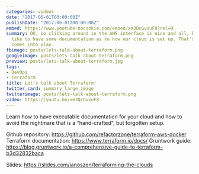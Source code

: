 ```yaml
---
categories: videos
date: "2017-06-01T00:00:00Z"
publishDate: "2017-06-01T00:00:00Z"
embed: https://www.youtube-nocookie.com/embed/xm3QcGvxuF8?rel=0
summary: OK, so clicking around in the AWS interface is nice and all, but we'd really
  like to have some documentation as to how our cloud is set up. That's where Terraform
  comes into play.
fbimage: posts/lets-talk-about-terraform.png
googleimage: posts/lets-talk-about-terraform.png
preview: posts/lets-talk-about-terraform.jpg
tags:
- DevOps
- Terraform
title: Let's talk about Terraform!
twitter_card: summary_large_image
twitterimage: posts/lets-talk-about-terraform.png
video: https://youtu.be/xm3QcGvxuF8
---
```


Learn how to have executable documentation for your cloud and how to avoid the nightmare that is a "hand-crafted", but forgotten setup.

Github repository: https://github.com/refactorzone/terraform-aws-docker
Terraform documentation: https://www.terraform.io/docs/
Gruntwork guide: https://blog.gruntwork.io/a-comprehensive-guide-to-terraform-b3d32832baca

Slides: https://slides.com/janoszen/terraforming-the-clouds